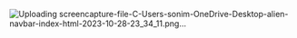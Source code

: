 ![Uploading screencapture-file-C-Users-sonim-OneDrive-Desktop-alien-navbar-index-html-2023-10-28-23_34_11.png…]()


